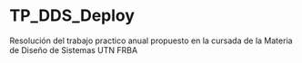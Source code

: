 # TP_DDS_Deploy
Resolución del trabajo practico anual propuesto en la cursada de la Materia de Diseño de Sistemas UTN FRBA
